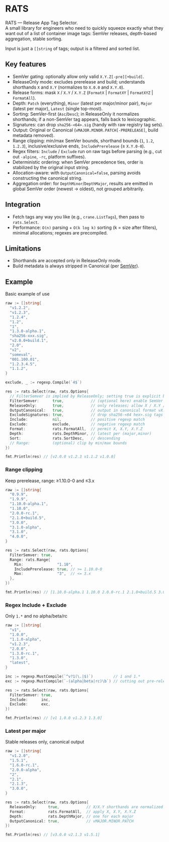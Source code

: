# RATS

RATS — Release App Tag Selector.  
A small library for engineers who need to
quickly squeeze exactly what they want out of a list of container image
tags: SemVer releases, depth-based aggregation, stable sorting.

Input is just a `[]string` of tags; output is a filtered and sorted list.

## Key features

* SemVer gating: optionally allow only valid `X.Y.Z[-pre][+build]`.
* ReleaseOnly mode: excludes prerelease and build; understands shorthands
  `X` and `X.Y` (normalizes to `X.0.0` and `X.Y.0`).
* Release forms: mask `X` / `X.Y` / `X.Y.Z` (`FormatX` | `FormatXY` |
  `FormatXYZ` | `FormatAll`).
* Depth: `Patch` (everything), `Minor` (latest per major/minor pair),
  `Major` (latest per major), `Latest` (single top-most).
* Sorting: SemVer-first (`Asc`/`Desc`); in ReleaseOnly it normalizes
  shorthands; if a non-SemVer tag appears, falls back to lexicographic.
* Signatures: can drop `sha256-<64>.sig` (handy with raw registry tag sets).
* Output: Original or Canonical (`vMAJOR.MINOR.PATCH[-PRERELEASE]`, build
  metadata removed).
* Range clipping: min/max SemVer bounds, shorthand bounds (`1`, `1.2`,
  `1.2.3`), inclusive/exclusive ends, `IncludePrerelease` (≥ `X.Y.0-0`).
* Regex filters: `Include` / `Exclude` run on raw tags before parsing (e.g.,
  cut out `-alpine`, `-rc`, platform suffixes).
* Deterministic ordering: when SemVer precedence ties, order is stabilized
  by the original input string.
* Allocation-aware: with `OutputCanonical=false`, parsing avoids
  constructing the canonical string.
* Aggregation order: for `DepthMinor`/`DepthMajor`, results are emitted in
  global SemVer order (newest → oldest), not grouped arbitrarily.

## Integration

* Fetch tags any way you like (e.g., `crane.ListTags`), then pass to
  `rats.Select`.
* Performance: `O(n)` parsing + `O(k log k)` sorting (k = size after
  filters), minimal allocations; regexes are precompiled.

## Limitations

* Shorthands are accepted only in ReleaseOnly mode.
* Build metadata is always stripped in Canonical (per [SemVer]).

## Example

Basic example of use

```go
raw := []string{
  "v1.2.2",
  "v1.2.3",
  "1.2.4",
  "1.2",
  "1",
  "1.3.0-alpha.1",
  "sha256-xxx.sig",
  "v2.0.0+build.1",
  "2.0",
  "v2",
  "someval",
  "001.100.01",
  "1.2.3.4.5",
  "1.1.2",
}

exclude, _ := regexp.Compile(`4$`)

res := rats.Select(raw, rats.Options{
  // FilterSemver is implied by ReleaseOnly; setting true is explicit but optional here.
  FilterSemver:      true,            // (optional here) enable SemVer gating
  ReleaseOnly:       true,            // only releases; allow X / X.Y / X.Y.Z
  OutputCanonical:   true,            // output in canonical format vX.Y.Z
  ExcludeSignatures: true,            // drop sha256-<64 hex>.sig tags early
  Include:           nil,             // positive regexp match
  Exclude:           exclude,         // negative regexp match
  Format:            rats.FormatAll,  // permit X, X.Y, X.Y.Z
  Depth:             rats.DepthMinor, // latest per (major,minor)
  Sort:              rats.SortDesc,   // descending
  // Range:          (optional) clip by min/max bounds
})

fmt.Println(res) // [v2.0.0 v1.2.3 v1.1.2 v1.0.0]
```

### Range clipping

Keep prerelease, range: ≥1.10.0-0 and ≤3.x

```go
raw := []string{
  "0.9.9",
  "1.9.9",
  "1.10.0-alpha.1",
  "1.10.0",
  "2.0.0-rc.1",
  "2.1.0+build.5",
  "3.0.0",
  "3.1.0-alpha",
  "3.1.0",
  "4.0.0",
}

res := rats.Select(raw, rats.Options{
  FilterSemver: true,
  Range: rats.Range{
    Min:               "1.10",
    IncludePrerelease: true, // >= 1.10.0-0
    Max:               "3",  // <= 3.x
  },
})

fmt.Println(res) // [1.10.0-alpha.1 1.10.0 2.0.0-rc.1 2.1.0+build.5 3.0.0 3.1.0-alpha 3.1.0]
```

### Regex Include + Exclude

Only `1.*` and no alpha/beta/rc

```go
raw := []string{
  "v1",
  "1.0.0",
  "1.1.0-alpha",
  "v1.2.3",
  "2.0.0",
  "1.3.0-rc.1",
  "1.3.0",
  "latest",
}

inc := regexp.MustCompile(`^v?1(\.|$)`)         // 1 and 1.*
exc := regexp.MustCompile(`-(alpha|beta|rc)\b`) // cutting out pre-releases

res := rats.Select(raw, rats.Options{
  FilterSemver: true,
  Include:      inc,
  Exclude:      exc,
})

fmt.Println(res) // [v1 1.0.0 v1.2.3 1.3.0]
```

### Latest per major

Stable releases only, canonical output

```go
raw := []string{
  "v1.2.0",
  "1.5.1",
  "1.6.0-rc.1",
  "2.0.0-alpha",
  "2",
  "2.1",
  "2.1.3",
  "3.0.0",
}

res := rats.Select(raw, rats.Options{
  ReleaseOnly:     true,            // X/X.Y shorthands are normalized
  Format:          rats.FormatAll,  // apply X, X.Y, X.Y.Z
  Depth:           rats.DepthMajor, // one for each major
  OutputCanonical: true,            // vMAJOR.MINOR.PATCH
})

fmt.Println(res) // [v3.0.0 v2.1.3 v1.5.1]
```

[SemVer]: https://semver.org/
